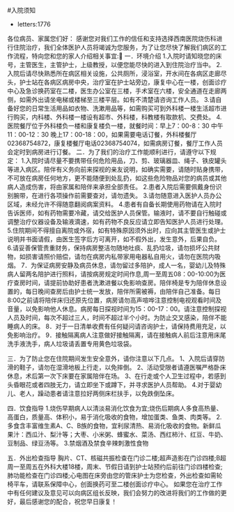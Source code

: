 #入院须知
 * letters:1776
 
 
各位病员、家属您们好：
感谢您对我们工作的信任和支持选择西南医院烧伤科进行住院治疗，我们全体医护人员将竭诚为您服务，为了让您尽快了解我们病区的工作流程，特向您和您的家人介绍相关事宜:
一．环境介绍
1.入院时请知晓您的床号，主管医生，主管护士，上级教授，以便您能尽快的进入到住院治疗当中。
2. 入院后请尽快熟悉所在病区相关设施，公共厕所，浸浴室，开水间在各病区走廊尽头，护士站在各病区病房中央，治疗室在护士站旁边，康复中心在一楼，创面诊疗中心及急诊换药室在二楼，医生办公室在三楼，手术室在六楼，安全通道在走廊两侧，如需外出请坐电梯或楼梯至三楼平层。如有不清楚请咨询工作人员。
3.请自备好您的日常生活用品如衣物、洗漱用品等，如需购买可到外科楼一楼生活超市进行购买，内科楼、外科楼一楼设有超市、外科楼，科教楼有取款机、交费处。
4. 医院餐厅位于外科楼负一楼和康复楼负一楼，就餐时间：早上7：00-8：30 中午11：00-12：30 晚上17：00-18：00，如果需要电话订餐，外科楼餐厅02368754872，康复楼餐厅电话02368754074，如需病房订餐，餐厅工作人员会定时到病房进行订餐。
二．为了我们的治疗工作能顺利进行，请遵守以下规定：
1.入院时请尽量不要携带任何危险用品，刀、剪、玻璃器皿、绳子、铁皮罐头等进入病区。陪伴有义务向前来探视的亲友说明，如确实需要，请随时贴身携带，不可放在病房任何地方，更不能随便到处乱扔，如这些危险物品对您的病员或其他病人造成伤害，将由家属和陪伴来承担全部责任。
2.患者入院后需要佩戴身份识别腕带，在进行各项操作前需要查对，请勿遗失。
3.请勿随意进入医护人员办公区域，未经允许不得随意翻阅病案资料。
4.患者有自备长期使用药物请在入院时告诉医师，如有药物需要冷藏，请交给医护人员保管。输液时，请不要自行触碰或调整治疗仪器设备及输液滴速，如有药物不良反应请立即告知医护人员进行处理。
5.住院期间不得擅自离院或外宿，如有特殊原因须外出时，应向其主管医生或护士说明并书面请假，由医生签字后方可离开，如不假外出，发生意外，后果自负。
6.请妥善保管贵重财务，保持病房整洁勿随地吐痰、乱扔垃圾，请勿损坏公共财物，如损害请照价赔偿，请勿在病房内私带家用电器私自用火，请勿在医院内吸烟。
7．为保证病房安静及病员休息，请勿留过多陪护，成人一名，婴幼儿及特殊病人留两名陪护进行照料，请按病房规定时间作息,周一至周五08：00-10:00为医疗查房时间，请提前协助好患者洗漱进餐以免影响查房。陪伴椅是专为陪伴休息设置的，每日晚间查房后由护士统一发放，陪伴所需被褥，由陪伴自己准备。每日8:00之前请将陪伴床归还原先位置，病房请勿高声喧哗注意控制电视观看时间及音量，以免影响他人休息。病房每日探视时间为15：00-17：00。请注意控制探视人员及时间，每次不超过三人，时间不超过半个小时。为防止交叉感染，陪伴不能睡病人的床。
8．对于一日清单收费有任何疑问请咨询护士，请保持费用充足，以免影响治疗。
9．接触隔离病人注意做好接触隔离，请在接触病人前后注意用床尾洗手液洗手，病人垃圾请丢置专用黄色垃圾袋。

三．为了防止您在住院期间发生安全意外，请你注意以下几点。
1、入院后请穿防滑的鞋子，请勿在湿滑地板上行走，以免摔倒。
2、活动受限者请遵医嘱严格卧床休息，术后第一次下床要在家属陪伴在场。
3、在行走或个人卫生过程中，若感到头昏眼花或者四肢无力，请立即坐下或蹲下，并寻求医护人员帮助。
4.对于婴幼儿、老人，躁动患者请注意拉好两侧床栏扶手，以免跌倒坠床。


四．饮食指导
1.烧伤早期病人以清淡易消化饮食为宜;烧伤后期病人多食高热量、高蛋白，质量高、体积小，易于消化吸收的食物，增加蛋类、鱼类、肉类等。
2.多食含丰富维生素A、C、B族的食物，宜利尿清热、易消化吸收的食物。新鲜瓜果汁：西瓜汁、梨汁等；大枣、小米粥、蜂蜜水、菜汤、西红柿汁、红豆、牛奶、豆制品、绿豆汤等。
3.禁烟酒及禁食辛辣刺激性食物


五．外出检查指导
胸片、CT、核磁共振检查在门诊二楼;超声造影在门诊四楼;B超周一至周五在外科大楼18楼，周末、节假日请到护士站预约后前往门诊四楼检查;肺功能检查在门诊四楼;心电图在床旁由您的管床护士为您检查，外出检查如需轮椅平车，请联系保障中心，创面换药可至二楼创面诊疗中心。
如果您在治疗工作中有任何建议及意见可以向病区组长反映，我们会努力的改进将我们的工作做的更好，最后感谢您的配合，祝您早日康复！

